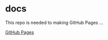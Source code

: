 # docs

This repo is needed to making GitHub Pages ...

[GitHub Pages](https://docs.github.com/en/pages)
